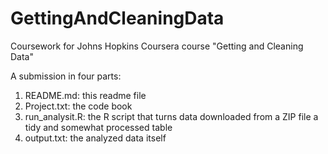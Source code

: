 # GettingAndCleaningData
Coursework for Johns Hopkins Coursera course "Getting and Cleaning Data"

A submission in four parts:

1) README.md: this readme file  
2) Project.txt: the code book  
3) run_analysit.R: the R script that turns data downloaded from a ZIP file a tidy and somewhat processed table  
4) output.txt: the analyzed data itself
